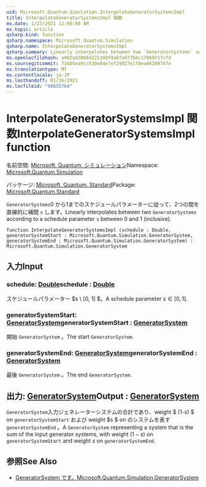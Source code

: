 ```yaml
---
uid: Microsoft.Quantum.Simulation.InterpolateGeneratorSystemsImpl
title: InterpolateGeneratorSystemsImpl 関数
ms.date: 1/23/2021 12:00:00 AM
ms.topic: article
qsharp.kind: function
qsharp.namespace: Microsoft.Quantum.Simulation
qsharp.name: InterpolateGeneratorSystemsImpl
qsharp.summary: Linearly interpolates between two `GeneratorSystems` according to a schedule parameter `s` between 0 and 1 (inclusive).
ms.openlocfilehash: a902a93968d221349f9a6fa977bbc1706971fcfd
ms.sourcegitcommit: 71605ea9cc630e84e7ef29027e1f0ea06299747e
ms.translationtype: MT
ms.contentlocale: ja-JP
ms.lasthandoff: 01/26/2021
ms.locfileid: "98855764"
---
```

# <a name="interpolategeneratorsystemsimpl-function"></a><span data-ttu-id="e162d-102">InterpolateGeneratorSystemsImpl 関数</span><span class="sxs-lookup"><span data-stu-id="e162d-102">InterpolateGeneratorSystemsImpl function</span></span>

<span data-ttu-id="e162d-103">名前空間: [Microsoft. Quantum. シミュレーション](xref:Microsoft.Quantum.Simulation)</span><span class="sxs-lookup"><span data-stu-id="e162d-103">Namespace: [Microsoft.Quantum.Simulation](xref:Microsoft.Quantum.Simulation)</span></span>

<span data-ttu-id="e162d-104">パッケージ: [Microsoft. Quantum. Standard](https://nuget.org/packages/Microsoft.Quantum.Standard)</span><span class="sxs-lookup"><span data-stu-id="e162d-104">Package: [Microsoft.Quantum.Standard](https://nuget.org/packages/Microsoft.Quantum.Standard)</span></span>


<span data-ttu-id="e162d-105">`GeneratorSystems`0 から1までのスケジュールパラメーターに従って、2つの間を直線的に補間 `s` します。</span><span class="sxs-lookup"><span data-stu-id="e162d-105">Linearly interpolates between two `GeneratorSystems` according to a schedule parameter `s` between 0 and 1 (inclusive).</span></span>

```qsharp
function InterpolateGeneratorSystemsImpl (schedule : Double, generatorSystemStart : Microsoft.Quantum.Simulation.GeneratorSystem, generatorSystemEnd : Microsoft.Quantum.Simulation.GeneratorSystem) : Microsoft.Quantum.Simulation.GeneratorSystem
```


## <a name="input"></a><span data-ttu-id="e162d-106">入力</span><span class="sxs-lookup"><span data-stu-id="e162d-106">Input</span></span>

### <a name="schedule--double"></a><span data-ttu-id="e162d-107">schedule: [Double](xref:microsoft.quantum.lang-ref.double)</span><span class="sxs-lookup"><span data-stu-id="e162d-107">schedule : [Double](xref:microsoft.quantum.lang-ref.double)</span></span>

<span data-ttu-id="e162d-108">スケジュールパラメーター $s \ [0, 1] $。</span><span class="sxs-lookup"><span data-stu-id="e162d-108">A schedule parameter $s\in[0,1]$.</span></span>


### <a name="generatorsystemstart--generatorsystem"></a><span data-ttu-id="e162d-109">generatorSystemStart: [GeneratorSystem](xref:Microsoft.Quantum.Simulation.GeneratorSystem)</span><span class="sxs-lookup"><span data-stu-id="e162d-109">generatorSystemStart : [GeneratorSystem](xref:Microsoft.Quantum.Simulation.GeneratorSystem)</span></span>

<span data-ttu-id="e162d-110">開始 `GeneratorSystem` 。</span><span class="sxs-lookup"><span data-stu-id="e162d-110">The start `GeneratorSystem`.</span></span>


### <a name="generatorsystemend--generatorsystem"></a><span data-ttu-id="e162d-111">generatorSystemEnd: [GeneratorSystem](xref:Microsoft.Quantum.Simulation.GeneratorSystem)</span><span class="sxs-lookup"><span data-stu-id="e162d-111">generatorSystemEnd : [GeneratorSystem](xref:Microsoft.Quantum.Simulation.GeneratorSystem)</span></span>

<span data-ttu-id="e162d-112">最後 `GeneratorSystem` 。</span><span class="sxs-lookup"><span data-stu-id="e162d-112">The end `GeneratorSystem`.</span></span>



## <a name="output--generatorsystem"></a><span data-ttu-id="e162d-113">出力: [GeneratorSystem](xref:Microsoft.Quantum.Simulation.GeneratorSystem)</span><span class="sxs-lookup"><span data-stu-id="e162d-113">Output : [GeneratorSystem](xref:Microsoft.Quantum.Simulation.GeneratorSystem)</span></span>

<span data-ttu-id="e162d-114">`GeneratorSystem`入力ジェネレーターシステムの合計であり、weight $ (1-s) $ on `generatorSystemStart` および weight $s $ on のシステムを表す `generatorSystemEnd` 。</span><span class="sxs-lookup"><span data-stu-id="e162d-114">A `GeneratorSystem` representing a system that is the sum of the input generator systems, with weight $(1-s)$ on `generatorSystemStart` and weight $s$ on `generatorSystemEnd`.</span></span>

## <a name="see-also"></a><span data-ttu-id="e162d-115">参照</span><span class="sxs-lookup"><span data-stu-id="e162d-115">See Also</span></span>

- [<span data-ttu-id="e162d-116">GeneratorSystem です。</span><span class="sxs-lookup"><span data-stu-id="e162d-116">Microsoft.Quantum.Simulation.GeneratorSystem</span></span>](xref:Microsoft.Quantum.Simulation.GeneratorSystem)